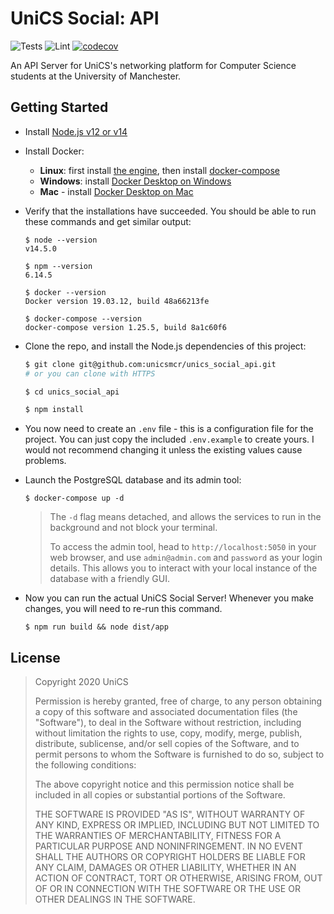 # UniCS Social: API

![Tests](https://github.com/unicsmcr/unics_social_api/workflows/Tests/badge.svg)
![Lint](https://github.com/unicsmcr/unics_social_api/workflows/Lint/badge.svg)
[![codecov](https://codecov.io/gh/unicsmcr/unics_social_api/branch/main/graph/badge.svg)](https://codecov.io/gh/unicsmcr/unics_social_api)

An API Server for UniCS's networking platform for Computer Science students at the University of Manchester.

## Getting Started

- Install [Node.js v12 or v14](https://nodejs.org/)
- Install Docker:
	- **Linux**: first install [the engine](https://docs.docker.com/engine/install/#server), then install [docker-compose](https://docs.docker.com/compose/install/)
	- **Windows**: install [Docker Desktop on Windows](https://docs.docker.com/docker-for-windows/install/)
	- **Mac** - install [Docker Desktop on Mac](https://docs.docker.com/docker-for-mac/install/)
- Verify that the installations have succeeded. You should be able to run these commands and get similar output:
	```
	$ node --version
	v14.5.0

	$ npm --version
	6.14.5

	$ docker --version
	Docker version 19.03.12, build 48a66213fe

	$ docker-compose --version
	docker-compose version 1.25.5, build 8a1c60f6
	```
- Clone the repo, and install the Node.js dependencies of this project:
	```bash
	$ git clone git@github.com:unicsmcr/unics_social_api.git
	# or you can clone with HTTPS

	$ cd unics_social_api

	$ npm install
	```
- You now need to create an `.env` file - this is a configuration file for the project. You can just copy the included `.env.example` to create yours. I would not recommend changing it unless the existing values cause problems.
- Launch the PostgreSQL database and its admin tool:
	```
	$ docker-compose up -d
	```

	> The `-d` flag means detached, and allows the services to run in the background and not block your terminal.
	>
	> To access the admin tool, head to `http://localhost:5050` in your web browser, and use `admin@admin.com` and `password` as your login details. This allows you to interact with your local instance of the database with a friendly GUI.
- Now you can run the actual UniCS Social Server! Whenever you make changes, you will need to re-run this command.
	```
	$ npm run build && node dist/app
	```

## License

> Copyright 2020 UniCS
>
> Permission is hereby granted, free of charge, to any person obtaining a copy of this software and associated documentation files (the "Software"), to deal in the Software without restriction, including without limitation the rights to use, copy, modify, merge, publish, distribute, sublicense, and/or sell copies of the Software, and to permit persons to whom the Software is furnished to do so, subject to the following conditions:
> 
> The above copyright notice and this permission notice shall be included in all copies or substantial portions of the Software.
> 
> THE SOFTWARE IS PROVIDED "AS IS", WITHOUT WARRANTY OF ANY KIND, EXPRESS OR IMPLIED, INCLUDING BUT NOT LIMITED TO THE WARRANTIES OF MERCHANTABILITY, FITNESS FOR A PARTICULAR PURPOSE AND NONINFRINGEMENT. IN NO EVENT SHALL THE AUTHORS OR COPYRIGHT HOLDERS BE LIABLE FOR ANY CLAIM, DAMAGES OR OTHER LIABILITY, WHETHER IN AN ACTION OF CONTRACT, TORT OR OTHERWISE, ARISING FROM, OUT OF OR IN CONNECTION WITH THE SOFTWARE OR THE USE OR OTHER DEALINGS IN THE SOFTWARE.
